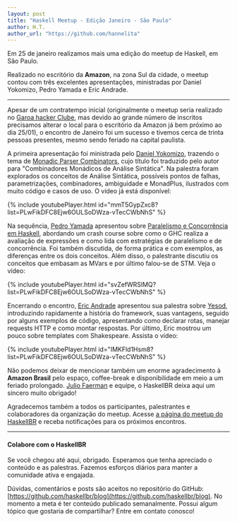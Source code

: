```yaml
---
layout: post
title: "Haskell Meetup - Edição Janeiro - São Paulo"
author: H.T.
author_url: "https://github.com/hannelita"
---
```

Em 25 de janeiro realizamos mais uma edição do meetup de Haskell, em São Paulo.

Realizado no escritório da __Amazon__, na zona Sul da cidade, o meetup contou com três excelentes apresentações,
ministradas por Daniel Yokomizo, Pedro Yamada e Eric Andrade.

<!-- more -->

- - -

Apesar de um contratempo inicial (originalmente o meetup seria realizado no
[Garoa hacker Clube]("https://garoa.net.br/"), mas devido ao grande
número de inscritos precisamos alterar o local para o escritório da Amazon 
já bem próximo ao dia 25/01), o encontro de Janeiro foi um sucesso e tivemos cerca
de trinta pessoas presentes, mesmo sendo feriado na capital paulista.

A primeira apresentação foi ministrada pelo [Daniel Yokomizo]("https://twitter.com/dyokomizo"),
trazendo o tema de [Monadic Parser Combinators](http://dyokomizo.github.io/talks/2016-01-25%20-%20Haskell-SP%20-%20Combinadores%20Mon%C3%A1dicos%20de%20An%C3%A1lise%20Sint%C3%A1tica/index.html), 
cujo título foi traduzido pelo autor para "Combinadores Monádicos de Análise Sintática".
Na palestra foram explorados os conceitos de Análise Sintática, possíveis pontos de falhas,
parametrizações, combinadores, ambiguidade e MonadPlus, ilustrados com muito código e casos de uso.
O vídeo já está disponível:

{% include youtubePlayer.html id="mmT5GypZxc8?list=PLwFikDFC8Ejw6OULSoDWza-vTecCWbNhS" %}


Na sequência, [Pedro Yamada]("https://twitter.com/yamadapc/") apresentou sobre [Paralelismo e Concorrência em Haskell](https://github.com/haskellbr/meetups/tree/master/01-2016/concorrencia-em-haskell),
abordando um crash course sobre como o GHC realiza a avaliação de expressões e como lida com estratégias de paralelismo
e de concorrência. Foi também discutida, de forma prática e com exemplos, as diferenças entre os dois conceitos.
Além disso, o palestrante discutiu os conceitos que embasam as MVars e por último falou-se de STM.
Veja o vídeo:

{% include youtubePlayer.html id="svZefWRSlMQ?list=PLwFikDFC8Ejw6OULSoDWza-vTecCWbNhS" %}

Encerrando o encontro, [Eric Andrade]("https://twitter.com/ericshortcut") apresentou sua palestra sobre
[Yesod]("https://github.com/ericshortcut/SlideYesod/tree/master/apresentacao"), introduzindo rapidamente
a história do framework, suas vantagens, seguido por alguns exemplos de código, apresentando como declarar
rotas, manejar requests HTTP e como montar respostas. Por último, Eric mostrou um pouco sobre templates com 
Shakespeare.
Assista o vídeo:

{% include youtubePlayer.html id="IMKFld1Hsm8?list=PLwFikDFC8Ejw6OULSoDWza-vTecCWbNhS" %}

Não podemos deixar de mencionar também um enorme agradecimento à __Amazon Brasil__ pelo espaço, coffee-break e disponibilidade em
meio a um feriado prolongado. [Julio Faerman]("https://twitter.com/jmfaerman") e equipe, o HaskellBR deixa aqui um sincero
muito obrigado!

Agradecemos também a todos os participantes, palestrantes e colaboradores da organização do meetup. Acesse 
[a página do meetup do HaskellBR]("http://www.meetup.com/haskellbr-sp/") e receba notificações para os 
próximos encontros.

- - -

#### Colabore com o HaskellBR
Se você chegou até aqui, obrigado. Esperamos que tenha apreciado o
conteúdo e as palestras. Fazemos esforços diários para manter a 
comunidade ativa e engajada.

Dúvidas, comentários e posts são aceitos no repositório do GitHub:
[https://github.com/haskellbr/blog](https://github.com/haskellbr/blog). No
momento a meta é ter conteúdo publicado semanalmente. Possui algum tópico
que gostaria de compartilhar? Entre em contato conosco!
